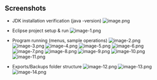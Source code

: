 ## Screenshots


- JDK installation verification (java -version)
![image.png](image.png)

- Eclipse project setup & run
![image-1.png](image-1.png)

- Program running (menus, sample operations)
![image-2.png](image-2.png)
![image-3.png](image-3.png)
![image-4.png](image-4.png)
![image-5.png](image-5.png)
![image-6.png](image-6.png)
![image-7.png](image-7.png)
![image-8.png](image-8.png)
![image-9.png](image-9.png)
![image-10.png](iame-_10.png)
![image-11.png](iame-_11.png)

- Exports/Backups folder structure
![image-12.png](image-12.png)
![image-13.png](image-13.png)
![image-14.png](image-14.png)